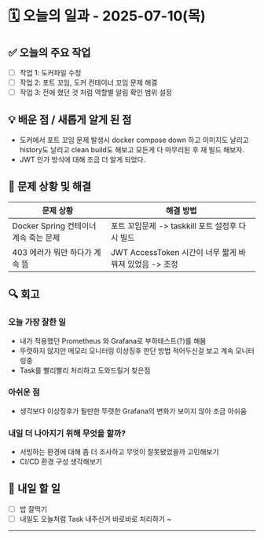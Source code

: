# 🗓️ 오늘의 일과 - 2025-07-10(목)

## ✅ 오늘의 주요 작업
- [ ] 작업 1: 도커파일 수정
- [ ] 작업 2: 포트 꼬임, 도커 컨테이너 꼬임 문제 해결
- [ ] 작업 3: 전에 했던 것 처럼 역할별 알림 확인 범위 설정

## 💡 배운 점 / 새롭게 알게 된 점
- 도커에서 포트 꼬임 문제 발생시 docker compose down 하고 이미지도 날리고 history도 날리고
clean build도 해보고 모든게 다 마무리된 후 재 빌드 해보자.
- JWT 인가 방식에 대해 조금 더 알게 되었다.

## 🧩 문제 상황 및 해결
| 문제 상황                       | 해결 방법                                   |
|-----------------------------|-----------------------------------------|
| Docker Spring 컨테이너 계속 죽는 문제 | 포트 꼬임문제 -> taskkill 포트 설정후 다시 빌드        |
| 403 에러가 뭐만 하다가 계속 뜸         | JWT AccessToken 시간이 너무 짧게 바꿔져 있었음 -> 조정 |

## 🔍 회고

### 오늘 가장 잘한 일

- 내가 적용했던 Prometheus 와 Grafana로 부하테스트(?)를 해봄
- 뚜렷하지 않지만 메모리 모니터링 이상징후 판단 방법 적어두신걸 보고 계속 모니터링중
- Task를 빨리빨리 처리하고 도와드릴거 찾은점
### 아쉬운 점

- 생각보다 이상징후가 될만한 뚜렷한 Grafana의 변화가 보이지 않아 조금 아쉬움
### 내일 더 나아지기 위해 무엇을 할까?

- 서빙하는 환경에 대해 좀 더 조사하고 무엇이 잘못됐었을까 고민해보기
- CI/CD 환경 구성 생각해보기
## 📌 내일 할 일
- [ ] 밥 잘먹기
- [ ] 내일도 오늘처럼 Task 내주신거 바로바로 처리하기 ~
---

